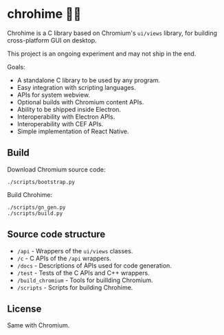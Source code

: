 # chrohime 👸🏾

Chrohime is a C library based on Chromium's `ui/views` library, for building
cross-platform GUI on desktop.

This project is an ongoing experiment and may not ship in the end.

Goals:

* A standalone C library to be used by any program.
* Easy integration with scripting languages.
* APIs for system webview.
* Optional builds with Chromium content APIs.
* Ability to be shipped inside Electron.
* Interoperability with Electron APIs.
* Interoperability with CEF APIs.
* Simple implementation of React Native.

## Build

Download Chromium source code:

```
./scripts/bootstrap.py
```

Build Chrohime:

```
./scripts/gn_gen.py
./scripts/build.py
```

## Source code structure

* `/api` - Wrappers of the `ui/views` classes.
* `/c` - C APIs of the `/api` wrappers.
* `/docs` - Descriptions of APIs used for code generation.
* `/test` - Tests of the C APIs and C++ wrappers.
* `/build_chromium` - Tools for buillding Chromium.
* `/scripts` - Scripts for building Chrohime.

## License

Same with Chromium.

